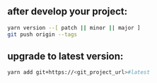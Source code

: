 
## after develop your project:
~~~bash
yarn version --[ patch || minor || major ]
git push origin --tags
~~~


## upgrade to latest version:
~~~bash
yarn add git+https://<git_project_url>#latest
~~~
